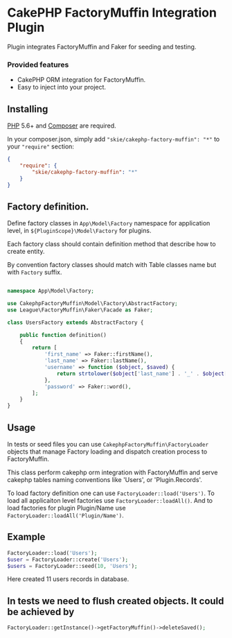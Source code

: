 # CakePHP FactoryMuffin Integration Plugin

Plugin integrates FactoryMuffin and Faker for seeding and testing.


### Provided features
- CakePHP ORM integration for FactoryMuffin.
- Easy to inject into your project.

## Installing

[PHP](https://php.net) 5.6+ and [Composer](https://getcomposer.org) are required.

In your composer.json, simply add `"skie/cakephp-factory-muffin": "*"` to your `"require"` section:
```json
{
    "require": {
        "skie/cakephp-factory-muffin": "*"
    }
}
```

## Factory definition.

Define factory classes in `App\Model\Factory` namespace for application level, in `${PluginScope}\Model\Factory` for plugins.

Each factory class should contain definition method that describe how to create entity.

By convention factory classes should match with Table classes name but with `Factory` suffix.

```php

namespace App\Model\Factory;

use CakephpFactoryMuffin\Model\Factory\AbstractFactory;
use League\FactoryMuffin\Faker\Facade as Faker;

class UsersFactory extends AbstractFactory {

    public function definition()
    {
        return [
            'first_name' => Faker::firstName(),
            'last_name' => Faker::lastName(),
            'username' => function ($object, $saved) {
                return strtolower($object['last_name'] . '_' . $object['first_name']);
            },
            'password' => Faker::word(),
        ];
    }
}
```

## Usage

In tests or seed files you can use `CakephpFactoryMuffin\FactoryLoader` objects that manage Factory loading and 
dispatch creation process to FactoryMuffin.

This class perform cakephp orm integration with FactoryMuffin and serve cakephp tables naming conventions like 'Users', or 'Plugin.Records'.

To load factory definition one can use ```FactoryLoader::load('Users')```.
To load all applicaiton level factories use ```FactoryLoader::loadAll()```.
And to load factories for plugin Plugin/Name use ```FactoryLoader::loadAll('Plugin/Name')```.

## Example

```php
FactoryLoader::load('Users');
$user = FactoryLoader::create('Users');
$users = FactoryLoader::seed(10, 'Users');
```

Here created 11 users records in database.

## In tests we need to flush created objects. It could be achieved by 

```php
FactoryLoader::getInstance()->getFactoryMuffin()->deleteSaved();
```
